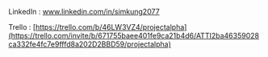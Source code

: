 LinkedIn : www.linkedin.com/in/simkung2077

Trello : [https://trello.com/b/46LW3VZ4/projectalpha](https://trello.com/invite/b/671755baee401fe9ca21b4d6/ATTI2ba46359028ca332fe4fc7e9fffd8a202D2BBD59/projectalpha)
